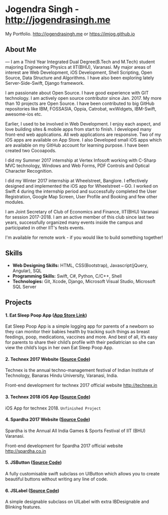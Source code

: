 # Jogendra Singh - http://jogendrasingh.me
My Portfolio. http://jogendrasingh.me or https://imjog.github.io

## About Me
— I am a Third Year Integrated Dual Degree(B.Tech and M.Tech) student majoring Engineering Physics at IIT(BHU), Varanasi. My major areas of interest are Web Development, iOS Development, Shell Scripting, Open Source, Data Structure and Algorithms. I have also been exploring lately Server-Side-Swift, Django framework. 

I am passionate about Open Source. I have good experience with GIT technology. I am actively open source contributor since Jan. 2017. My more than 10 projects are Open Source. I have been contributed to big GitHub repositories like IBM, FOSSASIA, Oppia, Catrobat, wxWidgets, IBM-Swift, awesome-ios etc. 

Earlier, I used to be involved in Web Development. I enjoy each aspect, and love building sites & mobile apps from start to finish. I developed many front-end web applications. All web applications are responsive. Two of my iOS apps are available on App Store. I also Developed small iOS apps which are available on my GitHub account for learning purpose. I have been created two Cocoapods. 

I did my Summer 2017 internship at Vertex Infosoft working with C-Sharp MVC technology, Windows and Web Forms, PDF Controls and Optical Character Recognition. 

I did my Winter 2017 internship at Wheelstreet, Banglore. I effectively designed and implemented the iOS app for Wheelstreet – GO. I worked on Swift 4 during the internship period and successfully completed the User Registration, Google Map Screen, User Profile and Booking and few other modules. 

I am Joint Secretary of Club of Economics and Finance, IIT(BHU) Varanasi for session 2017-2018. I am an active member of this club since last two years, successfully organized many events inside the campus and participated in other IIT's fests events. 

I'm available for remote work - if you would like to build something together!

## Skills
- **Web Designing Skills:** HTML, CSS(Bootstrap), Javascript(jQuery, Angular), SQL
- **Programming Skills:** Swift, C#, Python, C/C++, Shell
- **Technologies:** Git, Xcode, Django, Microsoft Visual Studio, Microsoft SQL Server

## Projects
#### 1. Eat Sleep Poop App ([App Store Link](https://itunes.apple.com/us/app/eat-sleep-poop-app/id1058610570?mt=8))
Eat Sleep Poop App is a simple logging app for parents of a newborn so they can monitor their babies health by tracking such things as breast feedings, poop, medications, vaccines and more. And best of all, it’s easy for parents to share their child’s profile with their pediatrician so she can view the child’s logs in her own Eat Sleep Poop App.

#### 2. Technex 2017 Website ([Source Code](https://github.com/imjog/technexUser))
Technex is the annual techno-management festival of Indian Institute of Technology, Banaras Hindu University, Varanasi, India.

Front-end development for technex 2017 official website http://technex.in

#### 3. Technex 2018 iOS App ([Source Code](https://github.com/imjog/technex-ios))
iOS App for technex 2018. `Unfinished Project`

#### 4. Spardha 2017 Website ([Source Code](https://github.com/imjog/spardhaUser))
Spardha is the Annual All India Games & Sports Festival of IIT (BHU) Varanasi.

Front-end development for Spardha 2017 official website http://spardha.co.in

#### 5. JSButton ([Source Code](https://github.com/imjog/JSButton))
A fully customisable swift subclass on UIButton which allows you to create beautiful buttons without writing any line of code.

#### 6. JSLabel ([Source Code](https://github.com/imjog/JSLabel))
A simple designable subclass on UILabel with extra IBDesignable and Blinking features.
